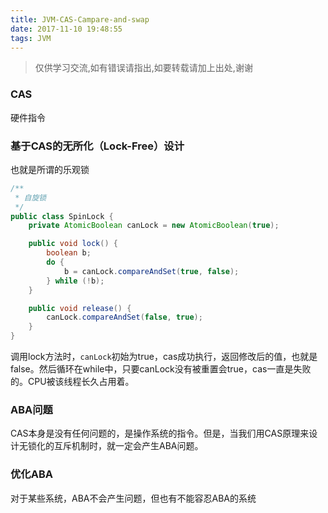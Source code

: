 ```yaml
---
title: JVM-CAS-Campare-and-swap
date: 2017-11-10 19:48:55
tags: JVM
---
```

> 仅供学习交流,如有错误请指出,如要转载请加上出处,谢谢

### CAS

硬件指令

### 基于CAS的无所化（Lock-Free）设计

也就是所谓的乐观锁
``` java
/**
 * 自旋锁
 */
public class SpinLock {
    private AtomicBoolean canLock = new AtomicBoolean(true);

    public void lock() {
        boolean b;
        do {
            b = canLock.compareAndSet(true, false);
        } while (!b);
    }

    public void release() {
        canLock.compareAndSet(false, true);
    }
}
```

调用lock方法时，`canLock`初始为true，cas成功执行，返回修改后的值，也就是false。然后循环在while中，只要canLock没有被重置会true，cas一直是失败的。CPU被该线程长久占用着。

### ABA问题

CAS本身是没有任何问题的，是操作系统的指令。但是，当我们用CAS原理来设计无锁化的互斥机制时，就一定会产生ABA问题。

### 优化ABA

对于某些系统，ABA不会产生问题，但也有不能容忍ABA的系统

